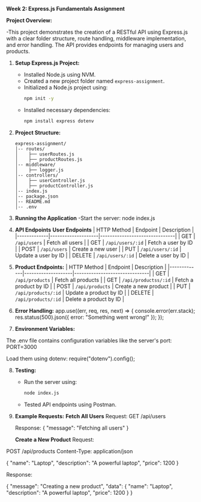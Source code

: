 **Week 2: Express.js Fundamentals Assignment**

**Project Overview:**

-This project demonstrates the creation of a RESTful API using Express.js with a clear folder structure, route handling, middleware implementation, and error handling. The API provides endpoints for managing users and products.


1. **Setup Express.js Project:**

   - Installed Node.js using NVM.
   - Created a new project folder named `express-assignment`.
   - Initialized a Node.js project using:
     ```sh
     npm init -y
     ```
   - Installed necessary dependencies:
     ```sh
     npm install express dotenv
     ```

2. **Project Structure:**

     ```
     express-assignment/
     │-- routes/
     │    ├── userRoutes.js
     │    ├── productRoutes.js
     │-- middleware/
     │    ├── logger.js
     │-- controllers/
     │    ├── userController.js
     │    ├── productController.js
     │-- index.js
     │-- package.json
     │-- README.md
     │-- .env
     ```

3. **Running the Application**
 -Start the server:
node index.js


4. **API Endpoints**
   **User Endpoints**
| HTTP Method | Endpoint           | Description                   |
|-------------|--------------------|-------------------------------|
| GET         | `/api/users`       | Fetch all users               |
| GET         | `/api/users/:id`   | Fetch a user by ID            |
| POST        | `/api/users`       | Create a new user             |
| PUT         | `/api/users/:id`   | Update a user by ID           |
| DELETE      | `/api/users/:id`   | Delete a user by ID           |

  

5. **Product Endpoints:**
| HTTP Method | Endpoint           | Description                   |
|-------------|--------------------|-------------------------------|
| GET         | `/api/products`       | Fetch all products         |
| GET         | `/api/productss/:id`  | Fetch a product by ID      |
| POST        | `/api/products`       | Create a new product       |
| PUT         | `/api/products/:id`   | Update a product by ID     |
| DELETE      | `/api/products/:id`   | Delete a product by ID     |

   

6. **Error Handling:**
  app.use((err, req, res, next) => {
  console.error(err.stack);
  res.status(500).json({ error: "Something went wrong!" });
});

7. **Environment Variables:**

The .env file contains configuration variables like the server's port:
PORT=3000

Load them using dotenv:
require("dotenv").config();


8. **Testing:**

   - Run the server using:
     ```sh
     node index.js
     ```
   - Tested API endpoints using Postman.
9. **Example Requests:**
    **Fetch All Users**
    Request:
GET /api/users

   Response:
{ "message": "Fetching all users" }

   **Create a New Product**
   Request:

POST /api/products
Content-Type: application/json

{
  "name": "Laptop",
  "description": "A powerful laptop",
  "price": 1200
}

  Response:

{
  "message": "Creating a new product",
  "data": {
    "name": "Laptop",
    "description": "A powerful laptop",
    "price": 1200
  }
}




